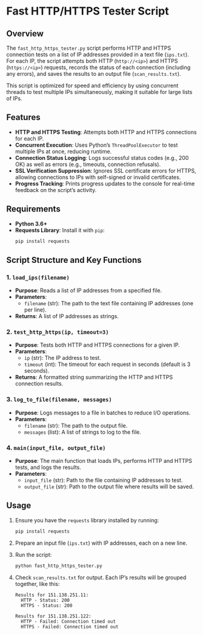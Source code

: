 
# Fast HTTP/HTTPS Tester Script

## Overview

The `fast_http_https_tester.py` script performs HTTP and HTTPS connection tests on a list of IP addresses provided in a text file (`ips.txt`). For each IP, the script attempts both HTTP (`http://<ip>`) and HTTPS (`https://<ip>`) requests, records the status of each connection (including any errors), and saves the results to an output file (`scan_results.txt`). 

This script is optimized for speed and efficiency by using concurrent threads to test multiple IPs simultaneously, making it suitable for large lists of IPs.

## Features

- **HTTP and HTTPS Testing**: Attempts both HTTP and HTTPS connections for each IP.
- **Concurrent Execution**: Uses Python’s `ThreadPoolExecutor` to test multiple IPs at once, reducing runtime.
- **Connection Status Logging**: Logs successful status codes (e.g., 200 OK) as well as errors (e.g., timeouts, connection refusals).
- **SSL Verification Suppression**: Ignores SSL certificate errors for HTTPS, allowing connections to IPs with self-signed or invalid certificates.
- **Progress Tracking**: Prints progress updates to the console for real-time feedback on the script’s activity.

## Requirements

- **Python 3.6+**
- **Requests Library**: Install it with `pip`:
  ```bash
  pip install requests
  ```

## Script Structure and Key Functions

### 1. `load_ips(filename)`

- **Purpose**: Reads a list of IP addresses from a specified file.
- **Parameters**: 
  - `filename` (str): The path to the text file containing IP addresses (one per line).
- **Returns**: A list of IP addresses as strings.

### 2. `test_http_https(ip, timeout=3)`

- **Purpose**: Tests both HTTP and HTTPS connections for a given IP.
- **Parameters**:
  - `ip` (str): The IP address to test.
  - `timeout` (int): The timeout for each request in seconds (default is 3 seconds).
- **Returns**: A formatted string summarizing the HTTP and HTTPS connection results.

### 3. `log_to_file(filename, messages)`

- **Purpose**: Logs messages to a file in batches to reduce I/O operations.
- **Parameters**:
  - `filename` (str): The path to the output file.
  - `messages` (list): A list of strings to log to the file.
  
### 4. `main(input_file, output_file)`

- **Purpose**: The main function that loads IPs, performs HTTP and HTTPS tests, and logs the results.
- **Parameters**:
  - `input_file` (str): Path to the file containing IP addresses to test.
  - `output_file` (str): Path to the output file where results will be saved.
  
## Usage

1. Ensure you have the `requests` library installed by running:
   ```bash
   pip install requests
   ```

2. Prepare an input file (`ips.txt`) with IP addresses, each on a new line.

3. Run the script:
   ```bash
   python fast_http_https_tester.py
   ```

4. Check `scan_results.txt` for output. Each IP’s results will be grouped together, like this:
   ```plaintext
   Results for 151.138.251.11:
     HTTP - Status: 200
     HTTPS - Status: 200
   
   Results for 151.138.251.122:
     HTTP - Failed: Connection timed out
     HTTPS - Failed: Connection timed out
   ```
